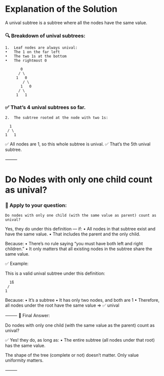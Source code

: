 # Explanation of the Solution

A unival subtree is a subtree where all the nodes have the same value.

### 🔍 Breakdown of unival subtrees:
	1.	Leaf nodes are always unival:
	•	The 1 on the far left
	•	The two 1s at the bottom
	•	The rightmost 0

```
       0
      / \
     1   0
        / \
       1   0
      / \
     1   1
```

### ✅ That’s 4 unival subtrees so far.
	2.	The subtree rooted at the node with two 1s:

```
  1
 / \
1   1
```


✅ All nodes are 1, so this whole subtree is unival.
✅ That’s the 5th unival subtree.

⸻
# Do Nodes with only one child count as unival?

### 🔁 Apply to your question:

```Do nodes with only one child (with the same value as parent) count as unival?```

Yes, they do under this definition — if:
	•	All nodes in that subtree exist and have the same value.
	•	That includes the parent and the only child.

Because:
	•	There’s no rule saying “you must have both left and right children.”
	•	It only matters that all existing nodes in the subtree share the same value.

✅ Example:

This is a valid unival subtree under this definition:
```
  1ß
 /
1
```

Because:
	•	It’s a subtree
	•	It has only two nodes, and both are 1
	•	Therefore, all nodes under the root have the same value ⇒ ✅ unival

⸻
📌 Final Answer:

Do nodes with only one child (with the same value as the parent) count as unival?

✅ Yes! they do, as long as:
	•	The entire subtree (all nodes under that root) has the same value.

The shape of the tree (complete or not) doesn’t matter. Only value uniformity matters.

⸻




